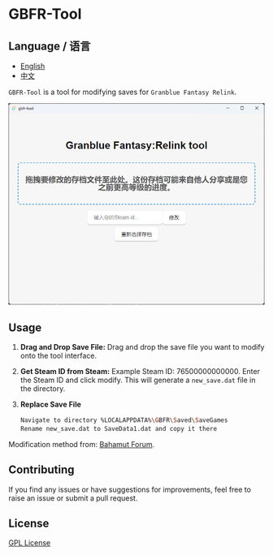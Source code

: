 # GBFR-Tool

## Language / 语言

- [English](https://github.com/limitcool/gbfr-tool/blob/main/README-en.md)
- [中文](https://github.com/limitcool/gbfr-tool/blob/main/README.md)

`GBFR-Tool` is a tool for modifying saves for `Granblue Fantasy Relink`.

![Interface Screenshot](https://github.com/limitcool/gbfr-tool/blob/main/assets/screenshot.png?raw=true)

## Usage

1. **Drag and Drop Save File:**
   Drag and drop the save file you want to modify onto the tool interface.

2. **Get Steam ID from Steam:**
    Example Steam ID: 76500000000000.
   Enter the Steam ID and click modify. This will generate a `new_save.dat` file in the directory.

3. **Replace Save File**

    ```bash
    Navigate to directory %LOCALAPPDATA%\GBFR\Saved\SaveGames
    Rename new_save.dat to SaveData1.dat and copy it there
    ```

Modification method from: [Bahamut Forum](https://forum.gamer.com.tw/C.php?bsn=25204&snA=13377).

## Contributing

If you find any issues or have suggestions for improvements, feel free to raise an issue or submit a pull request.

## License

[GPL License](LICENSE)
